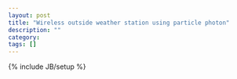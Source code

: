 ```yaml
---
layout: post
title: "Wireless outside weather station using particle photon"
description: ""
category: 
tags: []
---
```

{% include JB/setup %}
